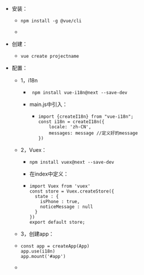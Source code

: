 - 安装：

  - ```
    npm install -g @vue/cli
    ```

  - 

- 创建：

  - ```
    vue create projectname
    ```

- 配置：

  - 1，i18n

    - ```
       npm install vue-i18n@next --save-dev
      ```

    - main.js中引入：

      - ```
        import {createI18n} from "vue-i18n";
        const i18n = createI18n({
            locale: 'zh-CN',
            messages: message //定义好的message
        })
        ```

  - 2，Vuex：

    - ```
      npm install vuex@next --save-dev
      ```

    - 在index中定义：

    - ```
      import Vuex from 'vuex'
      const store = Vuex.createStore({
        state : {
          isPhone : true,
          noticeMessage : null
        }
      })
      export default store;
      ```

  - 3，创建app：

  - ```
    const app = createApp(App)
    app.use(i18n)
    app.mount('#app')
    ```

  - 

